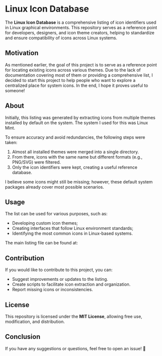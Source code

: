 # Linux Icon Database

The **Linux Icon Database** is a comprehensive listing of icon identifiers used in Linux graphical environments. This repository serves as a reference point for developers, designers, and icon theme creators, helping to standardize and ensure compatibility of icons across Linux systems.

## Motivation

As mentioned earlier, the goal of this project is to serve as a reference point for locating existing icons across various themes. Due to the lack of documentation covering most of them or providing a comprehensive list, I decided to start this project to help people who want to explore a centralized place for system icons. In the end, I hope it proves useful to someone!

## About

Initially, this listing was generated by extracting icons from multiple themes installed by default on the system. The system I used for this was Linux Mint.

To ensure accuracy and avoid redundancies, the following steps were taken:

1. Almost all installed themes were merged into a single directory.
2. From there, icons with the same name but different formats (e.g., PNG/SVG) were filtered.
3. Only the icon identifiers were kept, creating a useful reference database.

I believe some icons might still be missing; however, these default system packages already cover most possible scenarios.

## Usage

The list can be used for various purposes, such as:

- Developing custom icon themes;
- Creating interfaces that follow Linux environment standards;
- Identifying the most common icons in Linux-based systems.

The main listing file can be found at:

## Contribution

If you would like to contribute to this project, you can:

- Suggest improvements or updates to the listing.
- Create scripts to facilitate icon extraction and organization.
- Report missing icons or inconsistencies.

## License

This repository is licensed under the **MIT License**, allowing free use, modification, and distribution.

## Conclusion

If you have any suggestions or questions, feel free to open an issue! 🚀
